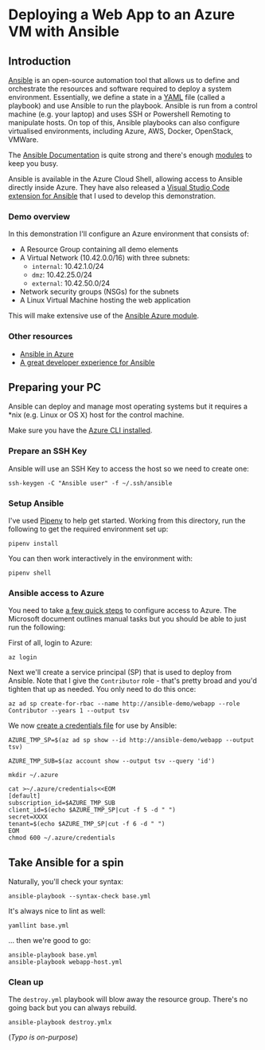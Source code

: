 # Deploying a Web App to an Azure VM with Ansible

## Introduction

[Ansible](https://www.ansible.com/) is an open-source automation tool that allows us
to define and orchestrate the resources and software required to deploy a system environment.
Essentially, we define a state in a [YAML](http://yaml.org/) file (called a playbook)
and use Ansible to run the playbook. Ansible is run from a control machine (e.g. your laptop) and
uses SSH or Powershell Remoting to manipulate hosts. On top of this, Ansible playbooks can also
configure virtualised environments, including Azure, AWS, Docker, OpenStack, VMWare.

The [Ansible Documentation](http://docs.ansible.com/ansible/latest/index.html) is quite strong 
and there's enough [modules](http://docs.ansible.com/ansible/latest/modules_by_category.html) to keep 
you busy.

Ansible is available in the Azure Cloud Shell, allowing
access to Ansible directly inside Azure. They have also released a [Visual Studio Code
extension for Ansible](https://marketplace.visualstudio.com/items?itemName=vscoss.vscode-ansible)
that I used to develop this demonstration.

### Demo overview

In this demonstration I'll configure an Azure environment that consists of:

* A Resource Group containing all demo elements
* A Virtual Network (10.42.0.0/16) with three subnets:
  * `internal`: 10.42.1.0/24
  * `dmz`: 10.42.25.0/24
  * `external`: 10.42.50.0/24
* Network security groups (NSGs) for the subnets
* A Linux Virtual Machine hosting the web application

This will make extensive use of the [Ansible Azure module](http://docs.ansible.com/ansible/latest/list_of_cloud_modules.html#azure).

### Other resources

* [Ansible in Azure](https://docs.microsoft.com/en-us/azure/ansible/)
* [A great developer experience for Ansible](https://azure.microsoft.com/en-us/blog/a-great-developer-experience-for-ansible/)

## Preparing your PC

Ansible can deploy and manage most operating systems but it requires a *nix (e.g. Linux or OS X) host for the control machine.

Make sure you have the [Azure CLI installed](https://docs.microsoft.com/en-us/cli/azure/install-azure-cli?view=azure-cli-latest).

### Prepare an SSH Key

Ansible will use an SSH Key to access the host so we need to create one:

    ssh-keygen -C "Ansible user" -f ~/.ssh/ansible

### Setup Ansible

I've used [Pipenv](https://pipenv.readthedocs.io/en/latest/) to help get started. Working from this directory,
run the following to get the required environment set up:

    pipenv install

You can then work interactively in the environment with:

    pipenv shell

### Ansible access to Azure

You need to take [a few quick steps](https://docs.microsoft.com/en-us/azure/virtual-machines/linux/ansible-install-configure#create-azure-credentials)
to configure access to Azure. The Microsoft document outlines manual tasks but you should be able to just run the following:

First of all, login to Azure:

    az login

Next we'll create a service principal (SP) that is used to deploy from Ansible. Note that I
give the `Contributor` role - that's pretty broad and you'd tighten that up as needed.
You only need to do this once:

    az ad sp create-for-rbac --name http://ansible-demo/webapp --role Contributor --years 1 --output tsv

We now [create a credentials file](https://docs.microsoft.com/en-us/azure/virtual-machines/linux/ansible-install-configure#file-credentials) for use by Ansible:

    AZURE_TMP_SP=$(az ad sp show --id http://ansible-demo/webapp --output tsv)

    AZURE_TMP_SUB=$(az account show --output tsv --query 'id')

    mkdir ~/.azure

    cat >~/.azure/credentials<<EOM
    [default]
    subscription_id=$AZURE_TMP_SUB
    client_id=$(echo $AZURE_TMP_SP|cut -f 5 -d " ")
    secret=XXXX
    tenant=$(echo $AZURE_TMP_SP|cut -f 6 -d " ")
    EOM
    chmod 600 ~/.azure/credentials


## Take Ansible for a spin

Naturally, you'll check your syntax:

    ansible-playbook --syntax-check base.yml

It's always nice to lint as well:

    yamllint base.yml

... then we're good to go:

    ansible-playbook base.yml
    ansible-playbook webapp-host.yml

### Clean up

The `destroy.yml` playbook will blow away the resource group. There's no going back but you can always rebuild.

    ansible-playbook destroy.ymlx

(_Typo is on-purpose_)
